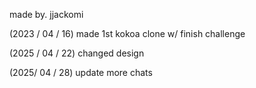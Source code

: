 made by. jjackomi

(2023 / 04 / 16) made 1st kokoa clone w/ finish challenge

(2025 / 04 / 22) changed design

(2025/ 04 / 28) update more chats
